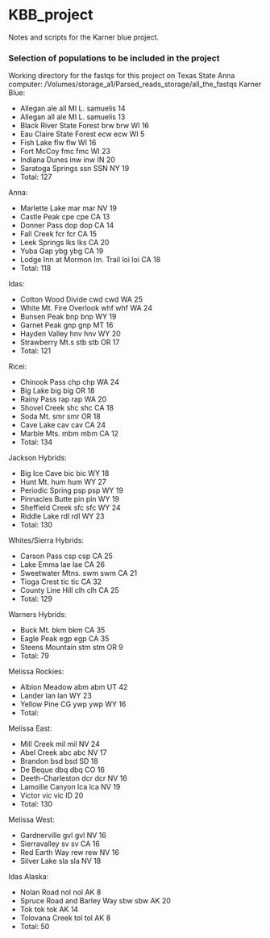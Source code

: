 # KBB_project
Notes and scripts for the Karner blue project. 

### Selection of populations to be included in the project
Working directory for the fastqs for this project on Texas State Anna computer: /Volumes/storage_a1/Parsed_reads_storage/all_the_fastqs
Karner Blue:
- Allegan	ale	all	 MI	L. samuelis 14
- Allegan	all	ale	 MI	L. samuelis 13
- Black River State Forest brw	brw	WI 16
- Eau Claire State Forest	ecw	ecw	 WI	5
- Fish Lake	flw	flw	 WI	16
- Fort McCoy	fmc	fmc	 WI	23
- Indiana Dunes	inw	inw	 IN 20
- Saratoga Springs	ssn	SSN	 NY	19
- Total: 127

Anna:
- Marlette Lake	mar	mar	 NV 19
- Castle Peak	cpe	cpe	 CA 13
- Donner Pass	dop	dop	 CA 14
- Fall Creek	fcr	fcr	 CA 15
- Leek Springs	lks	lks	 CA 20
- Yuba Gap	ybg	ybg	 CA 19
- Lodge Inn at Mormon Im. Trail	loi	loi	CA 18
- Total: 118

Idas:
- Cotton Wood Divide	cwd	cwd	 WA 25
- White Mt. Fire Overlook	whf	whf	 WA 24
- Bunsen Peak	bnp	bnp	 WY 19
- Garnet Peak	gnp	gnp	 MT 16
- Hayden Valley	hnv	hnv	 WY 20
- Strawberry Mt.s	stb	stb	 OR 17
- Total: 121

Ricei:
- Chinook Pass	chp	chp	 WA 24
- Big Lake	big	big	 OR 18
- Rainy Pass	rap	rap	 WA 20
- Shovel Creek	shc	shc	 CA 18
- Soda Mt.	smr	smr	 OR 18
- Cave Lake	cav	cav	 CA 24
- Marble Mts.	mbm	mbm	 CA 12
- Total: 134

Jackson Hybrids:
- Big Ice Cave	bic	bic	 WY 18
- Hunt Mt.	hum	hum	 WY 27
- Periodic Spring	psp	psp	 WY 19
- Pinnacles Butte	pin	pin	 WY 19
- Sheffield Creek	sfc	sfc	 WY 24
- Riddle Lake	rdl	rdl	 WY 23
- Total: 130

Whites/Sierra Hybrids:
- Carson Pass	csp	csp	 CA 25
- Lake Emma	lae	lae	 CA 26
- Sweetwater Mtns.	swm	swm	 CA 21
- Tioga Crest	tic	tic	 CA 32
- County Line Hill	clh	clh	 CA 25
- Total: 129

Warners Hybrids:
- Buck Mt.	bkm	bkm	 CA 35
- Eagle Peak	egp	egp	 CA 35
- Steens Mountain	stm	stm	 OR 9
- Total: 79

Melissa Rockies:
- Albion Meadow	abm	abm	 UT 42
- Lander	lan	lan	 WY 23
- Yellow Pine CG	ywp	ywp	 WY 16
- Total:

Melissa East:
- Mill Creek	mil	mil	 NV 24
- Abel Creek	abc	abc	 NV 17
- Brandon	bsd	bsd	 SD 18
- De Beque	dbq	dbq	 CO 16
- Deeth-Charleston	dcr	dcr	 NV 16
- Lamoille Canyon	lca	lca	 NV 19
- Victor	vic	vic	 ID 20
- Total: 130

Melissa West: 
- Gardnerville	gvl	gvl	 NV 16
- Sierravalley	sv	sv	 CA 16
- Red Earth Way	rew	rew	 NV 16
- Silver Lake	sla	sla	 NV 18

Idas Alaska:
- Nolan Road	nol	nol	AK 8
- Spruce Road and Barley Way	sbw	sbw	AK 20
- Tok	tok	tok	AK 14
- Tolovana Creek	tol	tol	AK 8
- Total: 50










































